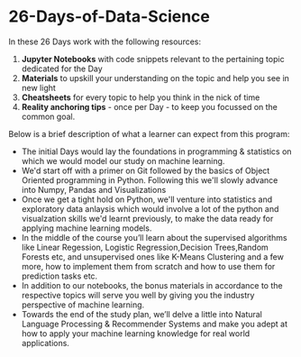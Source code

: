 
# 26-Days-of-Data-Science

 
In these 26 Days work with the following resources:

1. **Jupyter Notebooks** with code snippets relevant to the pertaining topic dedicated for the Day
2. **Materials** to upskill your understanding on the topic and help you see in new light
3. **Cheatsheets** for every topic to help you think in the nick of time
4. **Reality anchoring tips** - once per Day - to keep you focussed on the common goal.

Below is a brief description of what a learner can expect from this program:

* The initial Days would lay the foundations in programming & statistics on which we would model our study on machine learning.
* We'd start off with a primer on Git followed by the basics of Object Oriented programming in Python. Following this we'll slowly advance into Numpy, Pandas and Visualizations
* Once we get a tight hold on Python, we'll venture into statistics and exploratory data anlaysis which would involve a lot of the python and visualzation skills we'd learnt previously, to make the data ready for applying machine learning models.
* In the middle of the course you’ll learn about the supervised algorithms like Linear Regession, Logistic Regression,Decision Trees,Random Forests etc, and unsupervised ones like K-Means Clustering and a few more, how to implement them from scratch and how to use them for prediction tasks etc.
* In addition to our notebooks, the bonus materials in accordance to the respective topics will serve you well by giving you the industry perspective of machine learning.
* Towards the end of the study plan, we’ll delve a little into Natural Language Processing & Recommender Systems and make you adept at how to apply your machine learning knowledge for real world applications.
  

